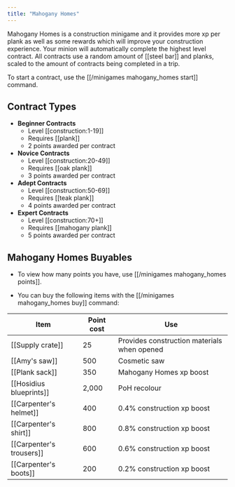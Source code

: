 ```yaml
---
title: "Mahogany Homes"
---
```


Mahogany Homes is a construction minigame and it provides more xp per plank as well as some rewards which will improve your construction experience. Your minion will automatically complete the highest level contract. All contracts use a random amount of [[steel bar]] and planks, scaled to the amount of contracts being completed in a trip.

To start a contract, use the [[/minigames mahogany_homes start]] command.

## Contract Types

- **Beginner Contracts**
  - Level [[construction:1-19]]
  - Requires [[plank]]
  - 2 points awarded per contract
- **Novice Contracts**
  - Level [[construction:20-49]]
  - Requires [[oak plank]]
  - 3 points awarded per contract
- **Adept Contracts**
  - Level [[construction:50-69]]
  - Requires [[teak plank]]
  - 4 points awarded per contract
- **Expert Contracts**
  - Level [[construction:70+]]
  - Requires [[mahogany plank]]
  - 5 points awarded per contract

## **Mahogany Homes Buyables**

- To view how many points you have, use [[/minigames mahogany_homes points]].

- You can buy the following items with the [[/minigames mahogany_homes buy]] command:

| Item                      | Point cost | Use                                         |
| ------------------------- | ---------- | ------------------------------------------- |
| [[Supply crate]]          | 25         | Provides construction materials when opened |
| [[Amy's saw]]             | 500        | Cosmetic saw                                |
| [[Plank sack]]            | 350        | Mahogany Homes xp boost                     |
| [[Hosidius blueprints]]   | 2,000      | PoH recolour                                |
| [[Carpenter's helmet]]    | 400        | 0.4% construction xp boost                  |
| [[Carpenter's shirt]]     | 800        | 0.8% construction xp boost                  |
| [[Carpenter's trousers]]  | 600        | 0.6% construction xp boost                  |
| [[Carpenter's boots]]     | 200        | 0.2% construction xp boost                  |
